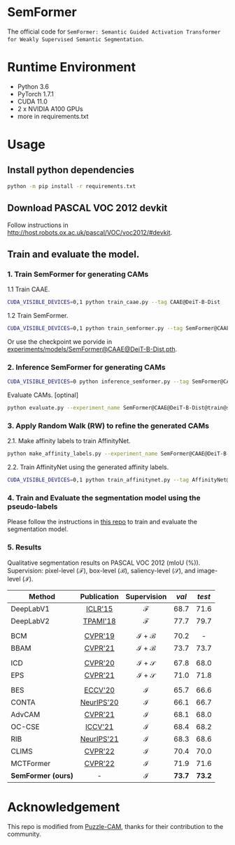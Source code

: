 # SemFormer
The official code for `SemFormer: Semantic Guided Activation Transformer for Weakly Supervised Semantic Segmentation`.

# Runtime Environment
- Python 3.6
- PyTorch 1.7.1
- CUDA 11.0
- 2 x NVIDIA A100 GPUs
- more in requirements.txt

# Usage

## Install python dependencies
```bash
python -m pip install -r requirements.txt
```

## Download PASCAL VOC 2012 devkit
Follow instructions in <http://host.robots.ox.ac.uk/pascal/VOC/voc2012/#devkit>.

## Train and evaluate the model.

### 1. Train SemFormer for generating CAMs
1.1 Train CAAE.
```bash
CUDA_VISIBLE_DEVICES=0,1 python train_caae.py --tag CAAE@DeiT-B-Dist
```
1.2 Train SemFormer.
```bash
CUDA_VISIBLE_DEVICES=0,1 python train_semformer.py --tag SemFormer@CAAE@DeiT-B-Dist
```

Or use the checkpoint we porvide in [experiments/models/SemFormer@CAAE@DeiT-B-Dist.pth](https://github.com/JLChen-C/SemFormer/blob/main/experiments/models/SemFormer%40CAAE%40DeiT-B-Dist.pth).

### 2. Inference SemFormer for generating CAMs
```bash
CUDA_VISIBLE_DEVICES=0 python inference_semformer.py --tag SemFormer@CAAE@DeiT-B-Dist --domain train_aug
```
Evaluate CAMs. [optinal]
```bash
python evaluate.py --experiment_name SemFormer@CAAE@DeiT-B-Dist@train@scale=0.5,1.0,1.5,2.0 --domain train
```

### 3. Apply Random Walk (RW) to refine the generated CAMs
2.1. Make affinity labels to train AffinityNet.
```bash
python make_affinity_labels.py --experiment_name SemFormer@CAAE@DeiT-B-Dist@train@scale=0.5,1.0,1.5,2.0 --domain train_aug
```

2.2. Train AffinityNet using the generated affinity labels.
```bash
CUDA_VISIBLE_DEVICES=0,1 python train_affinitynet.py --tag AffinityNet@SemFormer --label_name SemFormer@CAAE@DeiT-B-Dist@train@scale=0.5,1.0,1.5,2.0@aff_fg=0.11_bg=0.15
```

### 4. Train and Evaluate the segmentation model using the pseudo-labels
Please follow the instructions in [this repo](https://github.com/YudeWang/semantic-segmentation-codebase) to train and evaluate the segmentation model.

### 5. Results
Qualitative segmentation results on PASCAL VOC 2012 (mIoU (%)). Supervision: pixel-level ($\mathcal{F}$), box-level ($\mathcal{B}$), saliency-level ($\mathcal{S}$), and image-level ($\mathcal{I}$).

| Method  |  Publication  |  Supervision  |  *val*  |  *test*  |
|---------|:-------------:|:-------------:|:-------:|:--------:|
|DeepLabV1|[ICLR'15](https://arxiv.org/abs/1412.7062)|$\mathcal{F}$|68.7|71.6|
|DeepLabV2|[TPAMI'18](https://arxiv.org/abs/1606.00915)|$\mathcal{F}$|77.7|79.7|
||||||
|BCM|[CVPR'19](https://arxiv.org/abs/1904.11693)|$\mathcal{I} + \mathcal{B}$|70.2|-|
|BBAM|[CVPR'21](https://arxiv.org/abs/2103.08907)|$\mathcal{I} + \mathcal{B}$|73.7| 73.7|
||||||
|ICD|[CVPR'20](https://openaccess.thecvf.com/content_CVPR_2020/papers/Fan_Learning_Integral_Objects_With_Intra-Class_Discriminator_for_Weakly-Supervised_Semantic_Segmentation_CVPR_2020_paper.pdf)|$\mathcal{I} + \mathcal{S}$|67.8|68.0|
|EPS|[CVPR'21](https://arxiv.org/abs/2105.08965)|$\mathcal{I} + \mathcal{S}$|71.0|71.8|
||||||
|BES|[ECCV'20](https://www.ecva.net/papers/eccv_2020/papers_ECCV/papers/123710341.pdf)|$\mathcal{I}$|65.7|66.6|
|CONTA|[NeurIPS'20](https://arxiv.org/abs/2009.12547)|$\mathcal{I}$|66.1|66.7|
|AdvCAM|[CVPR'21](https://arxiv.org/abs/2103.08896)|$\mathcal{I}$|68.1|68.0|
|OC-CSE|[ICCV'21](https://openaccess.thecvf.com/content/ICCV2021/papers/Kweon_Unlocking_the_Potential_of_Ordinary_Classifier_Class-Specific_Adversarial_Erasing_Framework_ICCV_2021_paper.pdf)|$\mathcal{I}$|68.4|68.2|
|RIB|[NeurIPS'21](https://arxiv.org/abs/2110.06530)|$\mathcal{I}$|68.3|68.6|
|CLIMS|[CVPR'22](https://arxiv.org/abs/2203.02668)|$\mathcal{I}$|70.4|70.0|
|MCTFormer|[CVPR'22](https://arxiv.org/abs/2203.02891)|$\mathcal{I}$|71.9|71.6|
|**SemFormer (ours)**| - |$\mathcal{I}$|**73.7**|**73.2**|

# Acknowledgement
This repo is modified from [Puzzle-CAM](https://github.com/OFRIN/PuzzleCAM), thanks for their contribution to the community.
